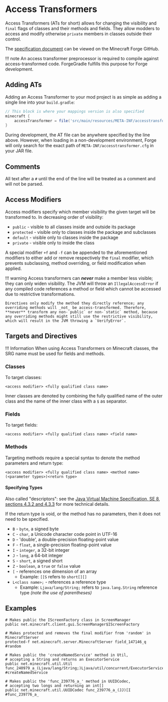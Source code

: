Access Transformers
===================

Access Transformers (ATs for short) allows for changing the visibility and `final` flags of classes and their methods and fields. They allow modders to access and modify otherwise `private` members in classes outside their control.

The [specification document][specs] can be viewed on the Minecraft Forge GitHub.

!!! note
    An access transformer preprocessor is required to compile against access-transformed code. ForgeGradle fulfills this purpose for Forge development.

Adding ATs
----------

Adding an Access Transformer to your mod project is as simple as adding a single line into your `build.gradle`:

```groovy
// This block is where your mappings version is also specified
minecraft {
    accessTransformer = file('src/main/resources/META-INF/accesstransformer.cfg')
}
```

During development, the AT file can be anywhere specified by the line above. However, when loading in a non-development environment, Forge will only search for the exact path of `META-INF/accesstransformer.cfg` in your JAR file.

Comments
--------

All text after a `#` until the end of the line will be treated as a comment and will not be parsed.

Access Modifiers
----------------

Access modifiers specify which member visibility the given target will be transformed to. In decreasing order of visibility:

  * `public` - visible to all classes inside and outside its package
  * `protected` - visible only to classes inside the package and subclasses
  * `default` - visible only to classes inside the package
  * `private` - visible only to inside the class

A special modifier `+f` and `-f` can be appended to the aforementioned modifiers to either add or remove respectively the `final` modifier, which prevents subclassing, method overriding, or field modification when applied.

!!! warning
    Access transformers can **_never_** make a member less visible; they can only widen visibility. The JVM will throw an `IllegalAccessError` if any compiled code references a method or field which cannot be accessed due to restrictive transformations.
    
    Directives only modify the method they directly reference; any overriding methods will _not_ be access-transformed. Therefore, **never** transform any non-`public` or non-`static` method, because any overriding methods might still use the restrictive visibility, which will result in the JVM throwing a `VerifyError`. 

Targets and Directives
------------------

!!! Information
    When using Access Transformers on Minecraft classes, the SRG name must be used for fields and methods.

### Classes
To target classes:
```
<access modifier> <fully qualified class name>
```
Inner classes are denoted by combining the fully qualified name of the outer class and the name of the inner class with a `$` as separator.

### Fields
To target fields:
```
<access modifier> <fully qualified class name> <field name>
```

### Methods
Targeting methods require a special syntax to denote the method parameters and return type:
```
<access modifier> <fully qualified class name> <method name>(<parameter types>)<return type>
```

#### Specifying Types

Also called "descriptors": see the [Java Virtual Machine Specification, SE 8, sections 4.3.2 and 4.3.3][jvmdescriptors] for more technical details.

If the return type is void, or the method has no parameters, then it does not need to be specified.

  * `B` - `byte`, a signed byte
  * `C` - `char`, a Unicode character code point in UTF-16
  * `D` - 'double', a double-precision floating-point value
  * `F` - `float`, a single-precision floating-point value
  * `I` - `integer`, a 32-bit integer
  * `J` - `long`, a 64-bit integer
  * `S` - `short`, a signed short
  * `Z` - `boolean`, a `true` or `false` value
  * `[` - references one dimension of an array
    * Example: `[[S` refers to `short[][]`
  * `L<class name>;` - references a reference type
    * Example: `Ljava/lang/String;` refers to `java.lang.String` reference type _(note the use of parentheses)_

Examples
--------

```
# Makes public the IScreenFactory class in ScreenManager
public net.minecraft.client.gui.ScreenManager$IScreenFactory

# Makes protected and removes the final modifier from 'random' in MinecraftServer
protected-f net.minecraft.server.MinecraftServer field_147146_q #random

# Makes public the 'createNamedService' method in Util,
# accepting a String and returns an ExecutorService
public net.minecraft.util.Util func_240979_a_(Ljava/lang/String;)Ljava/util/concurrent/ExecutorService; #createNamedService

# Makes public the 'func_239776_a_' method in UUIDCodec,
# accepting two longs and returning an int[]
public net.minecraft.util.UUIDCodec func_239776_a_(JJ)[I #func_239776_a_
```

[specs]: https://github.com/MinecraftForge/AccessTransformers/blob/master/FMLAT.md
[jvmdescriptors]: https://docs.oracle.com/javase/specs/jvms/se8/html/jvms-4.html#jvms-4.3.2

